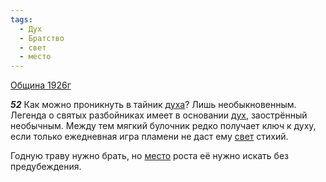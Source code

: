 ```yaml
---
tags:
  - Дух
  - Братство
  - свет
  - место
---
```


[Община 1926г](https://127.0.0.1:4002/agni/1926)

___52___
Как можно проникнуть в тайник [духа](../../../tags/#Дух)? Лишь необыкновенным. Легенда о святых разбойниках имеет в основании [дух](../../../tags/#Дух), заострённый необычным. Между тем мягкий булочник редко получает ключ к духу, если только ежедневная игра пламени не даст ему [свет](../../../tags/#свет) стихий.   

Годную траву нужно брать, но [место](../../../tags/#место) роста её нужно искать без предубеждения.   

